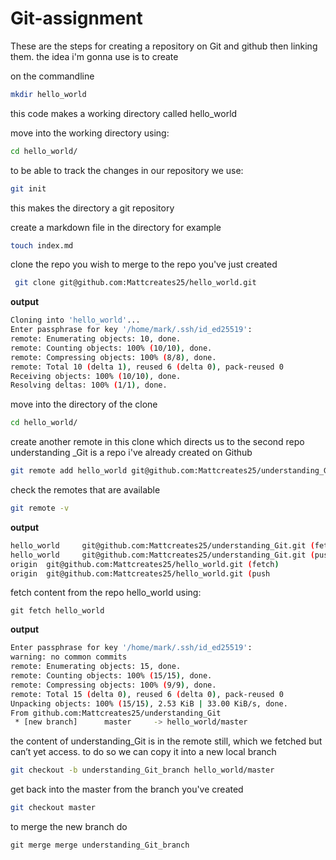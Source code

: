 # Git-assignment
These are the steps for creating a repository on Git and github then linking them. the idea i'm gonna use is to create 


on the commandline 
```bash
mkdir hello_world
```
this code makes a working directory called hello_world

move into the working directory using:

```bash
cd hello_world/
```
to be able to track the changes in our repository we use:

```bash
git init
```
this makes the directory a git repository

create a markdown file in the directory  for example

```bash
touch index.md
```

clone the repo you wish to merge to the repo you've just created

```bash
 git clone git@github.com:Mattcreates25/hello_world.git

```
__output__
```bash
Cloning into 'hello_world'...
Enter passphrase for key '/home/mark/.ssh/id_ed25519':
remote: Enumerating objects: 10, done.
remote: Counting objects: 100% (10/10), done.
remote: Compressing objects: 100% (8/8), done.
remote: Total 10 (delta 1), reused 6 (delta 0), pack-reused 0
Receiving objects: 100% (10/10), done.
Resolving deltas: 100% (1/1), done.
```

move into the directory of the clone

```bash
cd hello_world/
```

create another remote in this clone which directs us to the second repo understanding _Git is a repo i've already created on Github

```bash
git remote add hello_world git@github.com:Mattcreates25/understanding_Git.git 
```

check the remotes that are available

```bash
git remote -v
```

__output__
```bash
hello_world     git@github.com:Mattcreates25/understanding_Git.git (fetch)
hello_world     git@github.com:Mattcreates25/understanding_Git.git (push)
origin  git@github.com:Mattcreates25/hello_world.git (fetch)
origin  git@github.com:Mattcreates25/hello_world.git (push
```

fetch content from the repo hello_world using:

```
git fetch hello_world
```

__output__
```bash
Enter passphrase for key '/home/mark/.ssh/id_ed25519':
warning: no common commits
remote: Enumerating objects: 15, done.
remote: Counting objects: 100% (15/15), done.
remote: Compressing objects: 100% (9/9), done.
remote: Total 15 (delta 0), reused 6 (delta 0), pack-reused 0
Unpacking objects: 100% (15/15), 2.53 KiB | 33.00 KiB/s, done.
From github.com:Mattcreates25/understanding_Git
 * [new branch]      master     -> hello_world/master
 ```
 
 the content of understanding_Git is in the remote still, which we fetched but can’t yet access. to do so we can copy it into a new local branch
 
 ```bash
 git checkout -b understanding_Git_branch hello_world/master
 ```
 
 get back into the master from the branch you've created
 ```bash
 git checkout master
 ```
 
 to merge the new branch do 
 ```
 git merge merge understanding_Git_branch
 ```
